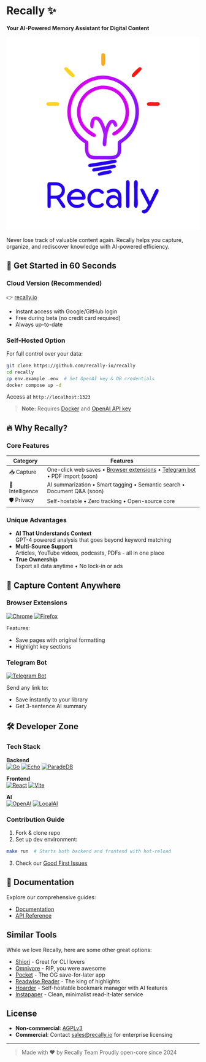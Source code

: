 # Recally ✨
**Your AI-Powered Memory Assistant for Digital Content**

![logo](./web/public/logo.svg)

Never lose track of valuable content again. Recally helps you capture, organize, and rediscover knowledge with AI-powered efficiency.

## 🚀 Get Started in 60 Seconds

### Cloud Version (Recommended)
👉 [recally.io](https://recally.io)  
- Instant access with Google/GitHub login
- Free during beta (no credit card required)
- Always up-to-date

### Self-Hosted Option
For full control over your data:
```bash
git clone https://github.com/recally-io/recally
cd recally
cp env.example .env  # Set OpenAI key & DB credentials
docker compose up -d
```
Access at `http://localhost:1323`

> **Note:** Requires [Docker](https://docs.docker.com/get-docker/) and [OpenAI API key](https://platform.openai.com/api-keys)

## 🔥 Why Recally?

### Core Features
| Category | Features |
|----------|----------|
| 📥 Capture | One-click web saves • [Browser extensions](https://github.com/recally-io/recally-clipper) • [Telegram bot](https://t.me/RecallyReaderBot) • PDF import (soon) |
| 🧠 Intelligence | AI summarization • Smart tagging • Semantic search • Document Q&A (soon) |
| 🛡 Privacy | Self-hostable • Zero tracking • Open-source core |

### Unique Advantages
- **AI That Understands Context**  
  GPT-4 powered analysis that goes beyond keyword matching
- **Multi-Source Support**  
  Articles, YouTube videos, podcasts, PDFs - all in one place
- **True Ownership**  
  Export all data anytime • No lock-in or ads

## 📱 Capture Content Anywhere

### Browser Extensions
[![Chrome](https://img.shields.io/badge/Chrome-Extension-brightgreen?logo=googlechrome)](https://chrome.google.com/webstore/detail/heblpkdddipfjdpdgikoledoecohoepp)
[![Firefox](https://img.shields.io/badge/Firefox-Add_on-FF7139?logo=firefoxbrowser)](https://addons.mozilla.org/addon/recally-clipper/)

Features:
- Save pages with original formatting
- Highlight key sections

### Telegram Bot
[![Telegram Bot](https://img.shields.io/badge/Telegram-RecallyReaderBot-2CA5E0?logo=telegram)](https://t.me/RecallyReaderBot)

Send any link to:
- Save instantly to your library
- Get 3-sentence AI summary

## 🛠 Developer Zone

### Tech Stack
**Backend**  
[![Go](https://img.shields.io/badge/Go-1.21+-00ADD8?logo=go)](https://go.dev/)
[![Echo](https://img.shields.io/badge/Echo-v4.11-blue)](https://echo.labstack.com/)
[![ParadeDB](https://img.shields.io/badge/ParadeDB-1.0-orange)](https://www.paradedb.com/)

**Frontend**  
[![React](https://img.shields.io/badge/React-18+-61DAFB?logo=react)](https://react.dev/)
[![Vite](https://img.shields.io/badge/Vite-5.0-646CFF?logo=vite)](https://vitejs.dev/)

**AI**  
[![OpenAI](https://img.shields.io/badge/OpenAI-GPT4-purple?logo=openai)](https://openai.com/)
[![LocalAI](https://img.shields.io/badge/Option-Ollama-blue)](https://ollama.com/)

### Contribution Guide
1. Fork & clone repo
2. Set up dev environment:
```bash
make run  # Starts both backend and frontend with hot-reload
```
3. Check our [Good First Issues](https://github.com/recally-io/recally/contribute)

## 📜 Documentation
Explore our comprehensive guides:
- [Documentation](https://recally.io/docs)
- [API Reference](https://recally.io/swagger/index.html)

## Similar Tools

While we love Recally, here are some other great options:
- [Shiori](https://github.com/go-shiori/shiori) - Great for CLI lovers
- [Omnivore](https://omnivore.app) - RIP, you were awesome
- [Pocket](https://getpocket.com) - The OG save-for-later app
- [Readwise Reader](https://readwise.io) - The king of highlights
- [Hoarder](https://github.com/hoarder-app/hoarder) - Self-hostable bookmark manager with AI features
- [Instapaper](https://www.instapaper.com) - Clean, minimalist read-it-later service

## License
- **Non-commercial**: [AGPLv3](LICENSE)
- **Commercial**: Contact [sales@recally.io](mailto:sales@recally.io) for enterprise licensing

---

> Made with ♥ by Recally Team
> Proudly open-core since 2024
